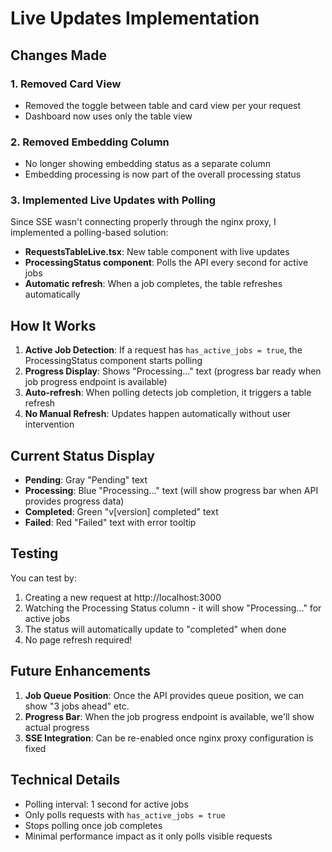 # Live Updates Implementation

## Changes Made

### 1. Removed Card View
- Removed the toggle between table and card view per your request
- Dashboard now uses only the table view

### 2. Removed Embedding Column
- No longer showing embedding status as a separate column
- Embedding processing is now part of the overall processing status

### 3. Implemented Live Updates with Polling
Since SSE wasn't connecting properly through the nginx proxy, I implemented a polling-based solution:

- **RequestsTableLive.tsx**: New table component with live updates
- **ProcessingStatus component**: Polls the API every second for active jobs
- **Automatic refresh**: When a job completes, the table refreshes automatically

## How It Works

1. **Active Job Detection**: If a request has `has_active_jobs = true`, the ProcessingStatus component starts polling
2. **Progress Display**: Shows "Processing..." text (progress bar ready when job progress endpoint is available)
3. **Auto-refresh**: When polling detects job completion, it triggers a table refresh
4. **No Manual Refresh**: Updates happen automatically without user intervention

## Current Status Display

- **Pending**: Gray "Pending" text
- **Processing**: Blue "Processing..." text (will show progress bar when API provides progress data)
- **Completed**: Green "v[version] completed" text
- **Failed**: Red "Failed" text with error tooltip

## Testing

You can test by:
1. Creating a new request at http://localhost:3000
2. Watching the Processing Status column - it will show "Processing..." for active jobs
3. The status will automatically update to "completed" when done
4. No page refresh required!

## Future Enhancements

1. **Job Queue Position**: Once the API provides queue position, we can show "3 jobs ahead" etc.
2. **Progress Bar**: When the job progress endpoint is available, we'll show actual progress
3. **SSE Integration**: Can be re-enabled once nginx proxy configuration is fixed

## Technical Details

- Polling interval: 1 second for active jobs
- Only polls requests with `has_active_jobs = true`
- Stops polling once job completes
- Minimal performance impact as it only polls visible requests
